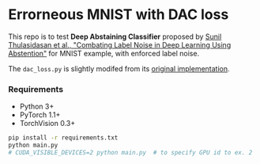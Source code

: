 # Errorneous MNIST with DAC loss

This repo is to test **Deep Abstaining Classifier** proposed by [Sunil Thulasidasan et al., "Combating Label Noise in Deep Learning Using Abstention"](https://arxiv.org/abs/1905.10964) for MNIST example, with enforced label noise.

The `dac_loss.py` is slightly modifed from its [original implementation](https://github.com/thulas/dac-label-noise).

### Requirements
- Python 3+
- PyTorch 1.1+
- TorchVision 0.3+

```bash
pip install -r requirements.txt
python main.py
# CUDA_VISIBLE_DEVICES=2 python main.py  # to specify GPU id to ex. 2
```
